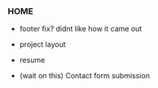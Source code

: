 ### HOME

- footer fix? didnt like how it came out
- project layout
- resume

- (wait on this) Contact form submission
